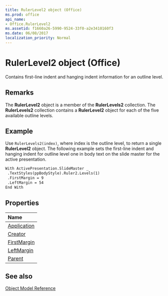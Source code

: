```yaml
---
title: RulerLevel2 object (Office)
ms.prod: office
api_name:
- Office.RulerLevel2
ms.assetid: f1660a26-5990-9524-33f0-a2e3410160f3
ms.date: 06/08/2017
localization_priority: Normal
---
```



# RulerLevel2 object (Office)

Contains first-line indent and hanging indent information for an outline level.


## Remarks

The  **RulerLevel2** object is a member of the **RulerLevels2** collection. The **RulerLevels2** collection contains a **RulerLevel2** object for each of the five available outline levels.


## Example

Use  `RulerLevels2(index)`, where index is the outline level, to return a single  **RulerLevel2** object. The following example sets the first-line indent and hanging indent for outline level one in body text on the slide master for the active presentation.


```vb
With ActivePresentation.SlideMaster _ 
 .TextStyles(ppBodyStyle).Ruler2.Levels(1) 
 .FirstMargin = 9 
 .LeftMargin = 54 
End With 

```


## Properties



|Name|
|:-----|
|[Application](Office.RulerLevel2.Application.md)|
|[Creator](Office.RulerLevel2.Creator.md)|
|[FirstMargin](Office.RulerLevel2.FirstMargin.md)|
|[LeftMargin](Office.RulerLevel2.LeftMargin.md)|
|[Parent](Office.RulerLevel2.Parent.md)|

## See also





[Object Model Reference](./overview/Library-Reference/reference-object-library-reference-for-office.md)
